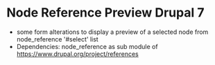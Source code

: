 # Node Reference Preview Drupal 7

- some form alterations to display a preview of a selected node from node_reference '#select' list
- Dependencies: node_reference as sub module of https://www.drupal.org/project/references
